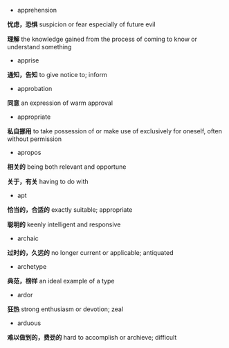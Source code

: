 - apprehension

**忧虑，恐惧** suspicion or fear especially of future evil

**理解** the knowledge gained from the process of coming to know or understand something

- apprise

**通知，告知** to give notice to; inform

- approbation

**同意** an expression of warm approval

- appropriate

**私自挪用** to take possession of or make use of exclusively for oneself, often without permission

- apropos

**相关的** being both relevant and opportune

**关于，有关** having to do with

- apt

**恰当的，合适的** exactly suitable; appropriate

**聪明的** keenly intelligent and responsive

- archaic

**过时的，久远的** no longer current or applicable; antiquated

- archetype

**典范，榜样** an ideal example of a type

- ardor

**狂热** strong enthusiasm or devotion; zeal

- arduous

**难以做到的，费劲的** hard to accomplish or archieve; difficult